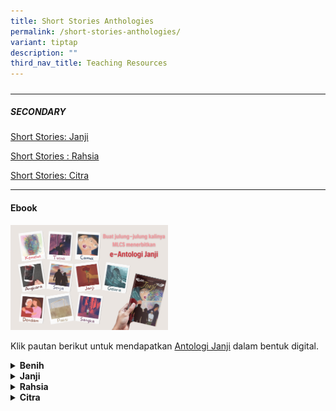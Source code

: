 ```yaml
---
title: Short Stories Anthologies
permalink: /short-stories-anthologies/
variant: tiptap
description: ""
third_nav_title: Teaching Resources
---
```

<h5></h5>
<hr>
<h5>SECONDARY</h5>
<p><a href="/mlcs/resources/anthology/secondary/short-stories-janji/" rel="noopener noreferrer nofollow" target="_blank">Short Stories: Janji</a>
</p>
<p><a href="/mlcs/resources/anthology/secondary/short-stories-secondary-rahsia/" rel="noopener noreferrer nofollow" target="_blank">Short Stories : Rahsia</a>
</p>
<p><a href="/mlcs/resources/anthology/secondary/short-stories-citra/" rel="noopener noreferrer nofollow" target="_blank">Short Stories: Citra</a>
</p>
<hr>
<h4>Ebook</h4><a class="isomer-image-wrapper" href="https://issuu.com/oxfordgraphic/docs/mlcs-janji-v4-fa"><img style="width: 50%;" height="auto" width="100%" alt="" src="/images/sbm-2022-antologi-janji-poster.jpeg"></a>
<p>Klik pautan berikut untuk mendapatkan&nbsp;<a href="https://issuu.com/oxfordgraphic/docs/mlcs-janji-v4-fa" rel="noopener noreferrer nofollow" target="_blank">Antologi Janji</a>&nbsp;dalam
bentuk digital.</p>
<p></p>
<div data-type="detailGroup" class="isomer-accordion isomer-accordion-white">
<details class="isomer-details">
<summary><strong>Benih</strong>
</summary>
<div data-type="detailsContent" class="isomer-details-content">
<h4>Antologi Cerpen Benih</h4>
<div class="isomer-image-wrapper">
<img style="width: 40%;" height="auto" width="100%" src="/images/001%20benih-small.png">
</div>
<p>Benih merupakan koleksi cerpen karya guru peserta program penyerapan bagi
Guru Kanan ke Pekanbaru, Indonesia pada bulan Mei-Jun 2016. Koleksi cerpen
ini memaparkan pelbagai tema bagi menggalakkan minat membaca dalam kalangan
murid khususnya di peringkat Darjah 5 dan 6. Benih mengandungi 7 cerpen.</p>
<ol data-tight="true" class="tight">
<li>
<p><a href="/files/1-sahabat.pdf" rel="noopener noreferrer nofollow" target="_blank">Sahabat(.pdf, 2.77 MB)</a>
</p>
</li>
<li>
<p><a href="/files/2-sekilas.pdf" rel="noopener noreferrer nofollow" target="_blank">Sekilas Senyuman(.pdf, 2.38 MB)</a>
</p>
</li>
<li>
<p><a href="/files/3-benih.pdf" rel="noopener noreferrer nofollow" target="_blank">Benih(.pdf, 2.57 MB)</a>
</p>
</li>
<li>
<p><a href="/files/4-untuk_myra-r2.pdf" rel="noopener noreferrer nofollow" target="_blank">Untuk Myra(.pdf, 2.56 MB)</a>
</p>
</li>
<li>
<p><a href="/files/5-insaf-r2.pdf" rel="noopener noreferrer nofollow" target="_blank">Insaf(.pdf, 2.5 MB)</a>
</p>
</li>
<li>
<p><a href="/files/6-anakpenjualtisu.pdf" rel="noopener noreferrer nofollow" target="_blank">Anak Penjual Tisu(.pdf, 2.6 MB)</a>
</p>
</li>
<li>
<p><a href="/files/7-pengganti-r2.pdf" rel="noopener noreferrer nofollow" target="_blank">Pengganti(.pdf, 2.92 MB)</a>
</p>
</li>
</ol>
<p>Selain itu, Benih juga mengandungi sebuah buku panduan berjudul Idea.
Idea mengandungi beberapa saranan pengajaran dan pembelajaran bahasa Melayu
menggunakan 7 cerpen yang terkandung dalam koleksi ini.</p>
<p><a href="/files/Idea_path_anthology__1_.pdf" rel="noopener noreferrer nofollow" target="_blank">Idea Saranan Pengajaran dan Pembelajaran - Bahagian 1</a>
</p>
<p><a href="/files/Idea_path_anthology__2_.pdf" rel="noopener noreferrer nofollow" target="_blank">Idea Saranan Pengajaran dan Pembelajaran - Bahagian 2</a>
</p>
<p></p>
<p><strong>Ralat:</strong>
</p>
<p>Terdapat beberapa kesilapan cetakan dalam Antologi Cerpen Benih. Berikut
perinciannya:</p>
<ol data-tight="true" class="tight">
<li>
<p>Cerpen ‘Insaf’ – halaman 6, ejaan ‘biadap’ dibetulkan menjadi ‘biadab’.</p>
</li>
<li>
<p>Cerpen ‘Pengganti’ – halaman 5, ejaan ‘ana-anak’ dibetulkan menjadi ‘anak-anak’.</p>
</li>
<li>
<p>Cerpen ‘Untuk Myra’ – halaman 8, ejaan ‘ngadu Myra…’ dibetulkan menjadi
‘Myra mengadu…’.</p>
</li>
</ol>
<p>Ralat atau kesilapan dalam cetakan ini telah pun dibetulkan dalam versi
PDF yang terdapat dalam laman ini.</p>
</div>
</details>
<details class="isomer-details">
<summary><strong>Janji</strong>
</summary>
<div data-type="detailsContent" class="isomer-details-content">
<h4><strong>Antologi Janji</strong></h4>
<div class="isomer-image-wrapper">
<img style="width: 40%;" height="auto" width="100%" alt="Janji Cover" src="/images/janji-cover.jpeg">
</div>
<h5>Klik pautan berikut untuk mendapatkan&nbsp;<a href="https://issuu.com/oxfordgraphic/docs/mlcs-janji-v4-fa" rel="noopener noreferrer nofollow" target="_blank">Antologi Janji</a>&nbsp;dalam bentuk digital.</h5>
<p>Antologi Janji merupakan kumpulan cerpen yang dihasilkan oleh guru-guru
yang mengikuti bengkel yang pernah dianjurkan oleh Cikgu Suratman Markasan.
Antologi ini mengandungi 10 buah cerpen. Antologi ini telah diterbitkan
dalam bentuk digital bagi membolehkan lebih ramai guru dan pelajar untuk
memanfaatkan antologi ini sebagai bahan bacaan dan pengajaran dan pembelajaran.
<br><strong>Antologi Janji: Panduan Pengajaran dan Pembelajaran</strong>
</p>
<div class="isomer-image-wrapper">
<img style="width: 30%;" height="auto" width="100%" alt="Cover_PdP_Janji" src="/images/cover_pdp_janji.png">
</div>
<p><strong>Antologi Janji: Panduan Pengajaran dan Pembelajaran</strong>&nbsp;ini
mengandungi saranan pengajaran dan pembelajaran yang boleh digunakan sebagai
rujukan para guru dan pelajar. Klik pautan yang disediakan untuk mengakses
bahan-bahan pengajaran dan pembelajaran tersebut.
<br><a href="/files/0-cover_panduan-pdp_antologi-janji_sekapur-sirih_latest.pdf" rel="noopener noreferrer nofollow" target="_blank">Sekapur Sirih</a> 
<br><a href="/files/1-kemelut_noor-ashiking-bahnan_pdp_latest.pdf" rel="noopener noreferrer nofollow" target="_blank">Kemelut </a>
<br><a href="/files/2-tusuk_muhd_rafi_abu_bakar_pdp_latest.pdf" rel="noopener noreferrer nofollow" target="_blank">Tusuk </a>
<br><a href="/files/3-camuk_farid_pdp_latest.pdf" rel="noopener noreferrer nofollow" target="_blank">Camuk</a>
<br><a href="/files/4-gelora_noraishah-_pdp_latest.pdf" rel="noopener noreferrer nofollow" target="_blank">Gelora</a>
<br><a href="/files/5-angkara_rahmat-subadah_pdp_latest.pdf" rel="noopener noreferrer nofollow" target="_blank">Angkara</a>
<br><a href="/files/6-janji_rashidah_pdp_latest.pdf" rel="noopener noreferrer nofollow" target="_blank">Janji</a>
<br><a href="/files/7-senja_shaheda_pdp_latest.pdf" rel="noopener noreferrer nofollow" target="_blank">Senja</a>
<br><a href="/files/8-dendam_siti-faridah-omar_pdp_latest.pdf" rel="noopener noreferrer nofollow" target="_blank">Dendam</a>
<br><a href="/files/9-sangka_siti_nurashikin_pdp_latest.pdf" rel="noopener noreferrer nofollow" target="_blank">Sangka</a>
<br><a href="/files/10-paksi-_sri-nabilah_pdp_latest.pdf" rel="noopener noreferrer nofollow" target="_blank">Paksi</a>
</p>
</div>
</details>
<details class="isomer-details">
<summary><strong>Rahsia</strong>
</summary>
<div data-type="detailsContent" class="isomer-details-content">
<p></p>
</div>
</details>
<details class="isomer-details">
<summary><strong>Citra</strong>
</summary>
<div data-type="detailsContent" class="isomer-details-content">
<p></p>
</div>
</details>
</div>
<p></p>
<p></p>